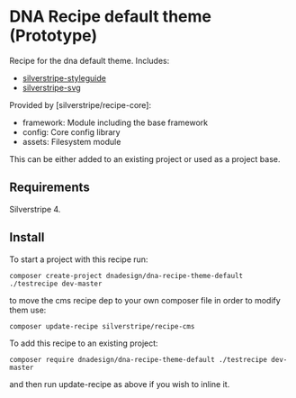# DNA Recipe default theme (Prototype)
Recipe for the dna default theme. Includes:

* [silverstripe-styleguide](https://github.com/benmanu/silverstripe-styleguide)
* [silverstripe-svg](https://github.com/stevie-mayhew/silverstripe-svg)

Provided by [silverstripe/recipe-core]:

* framework: Module including the base framework
* config: Core config library
* assets: Filesystem module

This can be either added to an existing project or used as a project base.

## Requirements
Silverstripe 4. 

## Install 
To start a project with this recipe run: 

`composer create-project dnadesign/dna-recipe-theme-default ./testrecipe dev-master`

to move the cms recipe dep to your own composer file in order to modify them use:

`composer update-recipe silverstripe/recipe-cms`

To add this recipe to an existing project:

`composer require dnadesign/dna-recipe-theme-default ./testrecipe dev-master` 

and then run update-recipe as above if you wish to inline it. 
